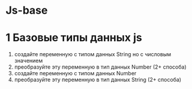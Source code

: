# Js-base

# 1 Базовые типы данных js
1) создайте переменную с типом данных String но с числовым значением
2) преобразуйте эту переменную в тип данных Number (2+ способа)
3) создайте переменную с типом данных Number
4) преобразуйте эту переменную в тип данных String (2+ способа)


